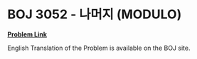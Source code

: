 # BOJ 3052 - 나머지 (MODULO)

[**Problem Link**](https://www.acmicpc.net/problem/3052)

English Translation of the Problem is available on the BOJ site.